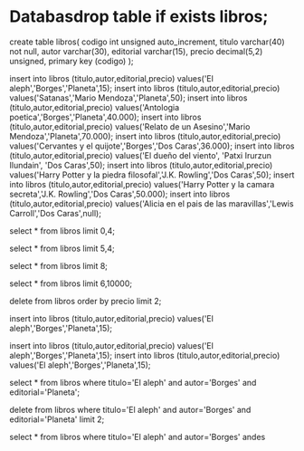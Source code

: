 # Databasdrop table if exists libros;

create table libros(
  codigo int unsigned auto_increment,
  titulo varchar(40) not null,
  autor varchar(30),
  editorial varchar(15),
  precio decimal(5,2) unsigned,
  primary key (codigo)
 );

insert into libros (titulo,autor,editorial,precio)
  values('El aleph','Borges','Planeta',15);
insert into libros (titulo,autor,editorial,precio)
  values('Satanas','Mario Mendoza','Planeta',50);
insert into libros (titulo,autor,editorial,precio)
  values('Antologia poetica','Borges','Planeta',40.000);
insert into libros (titulo,autor,editorial,precio)
  values('Relato de un Asesino','Mario Mendoza','Planeta',70.000);
insert into libros (titulo,autor,editorial,precio)
  values('Cervantes y el quijote','Borges','Dos Caras',36.000);
insert into libros (titulo,autor,editorial,precio)
  values('El dueño del viento', 'Patxi Irurzun Ilundain', 'Dos Caras',50);
insert into libros (titulo,autor,editorial,precio)
  values('Harry Potter y la piedra filosofal','J.K. Rowling','Dos Caras',50);
insert into libros (titulo,autor,editorial,precio)
  values('Harry Potter y la camara secreta','J.K. Rowling','Dos Caras',50.000);
insert into libros (titulo,autor,editorial,precio)
  values('Alicia en el pais de las maravillas','Lewis Carroll','Dos Caras',null);

select * from libros limit 0,4;

select * from libros limit 5,4;

select * from libros limit 8;

select * from libros limit 6,10000;

delete from libros
  order by precio
  limit 2;

insert into libros (titulo,autor,editorial,precio)
  values('El aleph','Borges','Planeta',15);

insert into libros (titulo,autor,editorial,precio)
  values('El aleph','Borges','Planeta',15);
insert into libros (titulo,autor,editorial,precio)
  values('El aleph','Borges','Planeta',15);

select * from libros
  where titulo='El aleph' and
  autor='Borges' and
  editorial='Planeta';

delete from libros
  where titulo='El aleph' and
  autor='Borges' and
  editorial='Planeta'
  limit 2;

select * from libros
  where titulo='El aleph' and
  autor='Borges' andes

